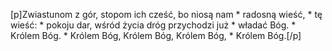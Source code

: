 [p]Zwiastunom z gór, stopom ich cześć, bo niosą nam * radosną wieść, * tę wieść: * pokoju dar, wśród życia dróg przychodzi już * władać Bóg. * Królem Bóg. * Królem Bóg, Królem Bóg, Królem Bóg, * Królem Bóg.[/p]